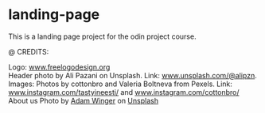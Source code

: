 # landing-page
This is a landing page project for the odin project course.


@ CREDITS:

  Logo: www.freelogodesign.org <br>
  Header photo by Ali Pazani on Unsplash. Link: www.unsplash.com/@alipzn. <br>
  Images: Photos by cottonbro and Valeria Boltneva from Pexels. Link: www.instagram.com/tastyineesti/ and www.instagram.com/cottonbro/ <br>
  About us Photo by <a href="https://unsplash.com/@awcreativeut?utm_source=unsplash&utm_medium=referral&utm_content=creditCopyText">Adam Winger</a> on <a href="https://unsplash.com/?utm_source=unsplash&utm_medium=referral&utm_content=creditCopyText">Unsplash</a> <br>
  